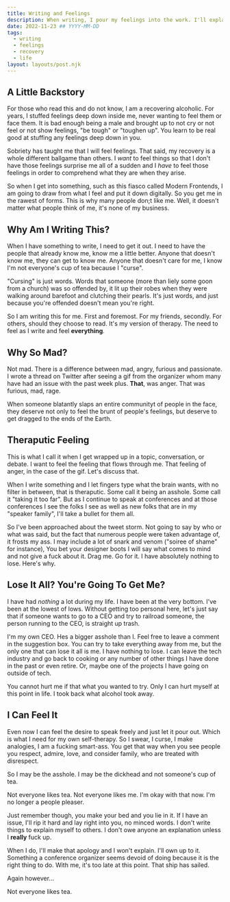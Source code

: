 ```yaml
---
title: Writing and Feelings
description: When writing, I pour my feelings into the work. I'll explain.
date: 2022-11-23 ## YYYY-MM-DD
tags:
  - writing
  - feelings
  - recovery
  - life
layout: layouts/post.njk
---
```


## A Little Backstory

For those who read this and do not know, I am a recovering alcoholic. For years, I stuffed feelings deep down inside me, never wanting to feel them or face them. It is bad enough being a male and brought up to not cry or not feel or not show feelings, "be tough" or "toughen up". You learn to be real good at stuffing any feelings deep down in you.

Sobriety has taught me that I will feel feelings. That said, my recovery is a whole different ballgame than others. I _want_ to feel things so that I don't have those feelings surprise me all of a sudden and I _have_ to feel those feelings in order to comprehend what they are when they arise.

So when I get into something, such as this fiasco called Modern Frontends, I am going to draw from what I feel and put it down digitally. So you get me in the rawest of forms. This is why many people don;t like me. Well, it doesn't matter what people think of me, it's none of my business.

## Why Am I Writing This?

When I have something to write, I need to get it out. I need to have the people that already know me, know me a little better. Anyone that doesn't know me, they can get to know me. Anyone that doesn't care for me, I know I'm not everyone's cup of tea because I "curse".

"Cursing" is just words. Words that someone (more than liely some goon from a church) was so offended by, it lit up their robes when they were walking around barefoot and clutching their pearls. It's just words, and just because you're offended doesn't mean you're right.

So I am writing this for me. First and foremost. For my friends, secondly. For others, should they choose to read. It's my version of therapy. The need to feel as I write and feel **everything**.

## Why So Mad?

Not mad. There is a difference between mad, angry, furious and passionate. I wrote a thread on Twitter after seeing a gif from the organizer whom many have had an issue with the past week plus. **That**, was anger. That was furious, mad, rage.

When someone blatantly slaps an entire communityt of people in the face, they deserve not only to feel the brunt of people's feelings, but deserve to get dragged to the ends of the Earth.

## Theraputic Feeling

This is what I call it when I get wrapped up in a topic, conversation, or debate. I want to feel the feeling that flows through me. That feeling of anger, in the case of the gif. Let's discuss that.

When I write something and I let fingers type what the brain wants, with no filter in between, that is theraputic. Some call it being an asshole. Some call it "taking it too far". But as I continue to speak at conferences and at those conferences I see the folks I see as well as new folks that are in my "speaker family", I'll take a bullet for them all.

So I've been approached about the tweet storm. Not going to say by who or what was said, but the fact that numerous people were taken advantage of, it frosts my ass. I may include a lot of snark and venom ("soiree of shame" for instance), You bet your designer boots I will say what comes to mind and not give a fuck about it. Drag me. Go for it. I have absolutely nothing to lose. Here's why.

## Lose It All? You're Going To Get Me?

I have had _nothing_ a lot during my life. I have been at the very bottom. I've been at the lowest of lows. Without getting too personal here, let's just say that if someone wants to go to a CEO and try to railroad someone, the person running to the CEO, is straight up trash.

I'm my own CEO. Hes a bigger asshole than I. Feel free to leave a comment in the suggestion box. You can try to take everything away from me, but the only one that can lose it all is me. I have nothing to lose. I can leave the tech industry and go back to cooking or any number of other things I have done in the past or even retire. Or, maybe one of the projects I have going on outside of tech.

You cannot hurt me if that what you wanted to try. Only I can hurt myself at this point in life. I took back what alcohol took away.

## I Can Feel It

Even now I can feel the desire to speak freely and just let it pour out. Which is what I need for my own self-therapy. So I swear, I curse, I make analogies, I am a fucking smart-ass. You get that way when you see people you respect, admire, love, and consider family, who are treated with disrespect.

So I may be the asshole. I may be the dickhead and not someone's cup of tea.

Not everyone likes tea. Not everyone likes me. I'm okay with that now. I'm no longer a people pleaser.

Just remember though, you make your bed and you lie in it. If I have an issue, I'll rip it hard and lay right into you, no minced words. I don't write things to explain myself to others. I don't owe anyone an explanation unless I **really** fuck up.

When I do, I'll make that apology and I won't explain. I'll own up to it. Something a conference organizer seems devoid of doing because it is the right thing to do. With me, it's too late at this point. That ship has sailed.

Again however...

Not everyone likes tea.
